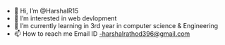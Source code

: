 - 👋 Hi, I’m @HarshalR15
- 👀 I’m interested in web devlopment 
- 🌱 I’m currently learning in 3rd year in computer science & Engineering 
- 📫 How to reach me Email ID -harshalrathod396@gmail.com 

